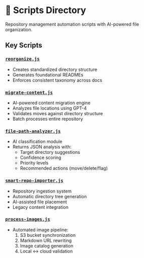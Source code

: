 # 📁 Scripts Directory

Repository management automation scripts with AI-powered file organization.

## Key Scripts

### [`reorganize.js`](reorganize.js)
- Creates standardized directory structure
- Generates foundational READMEs
- Enforces consistent taxonomy across docs

### [`migrate-content.js`](migrate-content.js) 
- AI-powered content migration engine
- Analyzes file locations using GPT-4
- Validates moves against directory structure
- Batch processes entire repository

### [`file-path-analyzer.js`](file-path-analyzer.js)
- AI classification module
- Returns JSON analysis with:
  - Target directory suggestions
  - Confidence scoring
  - Priority levels
  - Recommended actions (move/delete/flag)

### [`smart-repo-importer.js`](smart-repo-importer.js)
- Repository ingestion system
- Automatic directory tree generation
- AI-assisted file placement
- Legacy content integration

### [`process-images.js`](process-images.js)
- Automated image pipeline:
  1. S3 bucket synchronization
  2. Markdown URL rewriting
  3. Image catalog generation
  4. Local ↔ cloud validation
